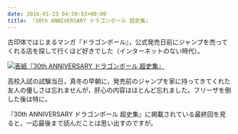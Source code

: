 ```yaml
---
date: 2016-01-23 04:59:53+00:00
title: 『30th ANNIVERSARY ドラゴンボール 超史集』
---
```


古印体ではじまるマンガ『ドラゴンボール』，公式発売日前にジャンプを売ってくれる店を探して行くほど好きでした（インターネットのない時代）。

[![表紙](https://images-fe.ssl-images-amazon.com/images/P/4087925056.09.jpg)『30th ANNIVERSARY ドラゴンボール 超史集』](http://www.amazon.co.jp/dp/4087925056?tag=inquisitor-22)

高校入試の試験当日，真冬の早朝に，発売前のジャンプを家に持ってきてくれた友人の優しさは忘れませんが，肝心の内容はほとんど忘れました。フリーザを倒した後は特に。

『30th ANNIVERSARY ドラゴンボール 超史集』に掲載されている最終回を見ると，一応最後まで読んだことは思い出すのですが。

